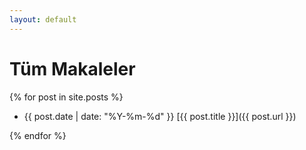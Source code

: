 ```yaml
---
layout: default
---
```


<h1>Tüm Makaleler</h1>
{% for post in site.posts %}

* {{ post.date | date: "%Y-%m-%d" }} [{{ post.title }}]({{ post.url }}) 

{% endfor %}